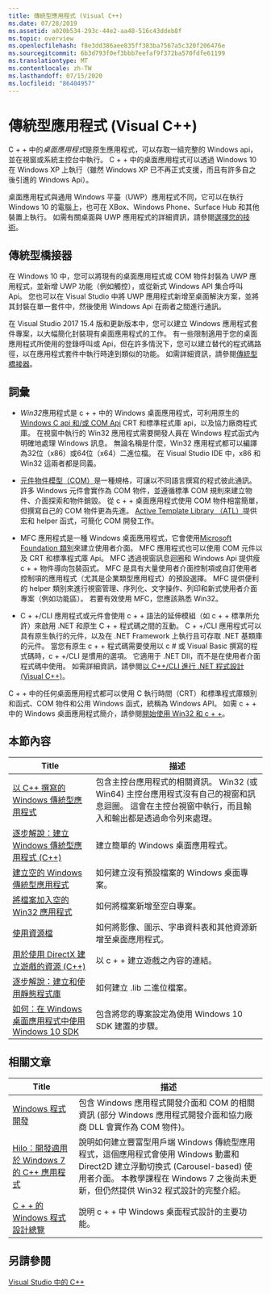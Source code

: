 ```yaml
---
title: 傳統型應用程式 (Visual C++)
ms.date: 07/28/2019
ms.assetid: a020b534-293c-44e2-aa48-516c43ddeb8f
ms.topic: overview
ms.openlocfilehash: f8e3dd386aee835ff383ba7567a5c320f206476e
ms.sourcegitcommit: 6b3d793f0ef3bbb7eefaf9f372ba570fdfe61199
ms.translationtype: MT
ms.contentlocale: zh-TW
ms.lasthandoff: 07/15/2020
ms.locfileid: "86404957"
---
```

# <a name="desktop-applications-visual-c"></a>傳統型應用程式 (Visual C++)

C + + 中的*桌面應用程式*是原生應用程式，可以存取一組完整的 Windows api，並在視窗或系統主控台中執行。 C + + 中的桌面應用程式可以透過 Windows 10 在 Windows XP 上執行（雖然 Windows XP 已不再正式支援，而且有許多自之後引進的 Windows Api）。

桌面應用程式與通用 Windows 平臺（UWP）應用程式不同，它可以在執行 Windows 10 的電腦上，也可在 XBox、Windows Phone、Surface Hub 和其他裝置上執行。 如需有關桌面與 UWP 應用程式的詳細資訊，請參閱[選擇您的技術](/windows/win32/choose-your-technology)。

## <a name="desktop-bridge"></a>傳統型橋接器

在 Windows 10 中，您可以將現有的桌面應用程式或 COM 物件封裝為 UWP 應用程式，並新增 UWP 功能（例如觸控），或從新式 Windows API 集合呼叫 Api。 您也可以在 Visual Studio 中將 UWP 應用程式新增至桌面解決方案，並將其封裝在單一套件中，然後使用 Windows Api 在兩者之間進行通訊。

在 Visual Studio 2017 15.4 版和更新版本中，您可以建立 Windows 應用程式套件專案，以大幅簡化封裝現有桌面應用程式的工作。 有一些限制適用于您的桌面應用程式所使用的登錄呼叫或 Api，但在許多情況下，您可以建立替代的程式碼路徑，以在應用程式套件中執行時達到類似的功能。 如需詳細資訊，請參閱[傳統型橋接器](/windows/uwp/porting/desktop-to-uwp-root)。

## <a name="terminology"></a>詞彙

- *Win32*應用程式是 c + + 中的 Windows 桌面應用程式，可利用原生的[Windows C api 和/或 COM Api](/windows/win32/apiindex/windows-api-list) CRT 和標準程式庫 api，以及協力廠商程式庫。 在視窗中執行的 Win32 應用程式需要開發人員在 Windows 程式函式內明確地處理 Windows 訊息。 無論名稱是什麼，Win32 應用程式都可以編譯為32位（x86）或64位（x64）二進位檔。 在 Visual Studio IDE 中，x86 和 Win32 這兩者都是同義。

- [元件物件模型（COM）](/windows/win32/com/the-component-object-model)是一種規格，可讓以不同語言撰寫的程式彼此通訊。 許多 Windows 元件會實作為 COM 物件，並遵循標準 COM 規則來建立物件、介面探索和物件銷毀。  從 c + + 桌面應用程式使用 COM 物件相當簡單，但撰寫自己的 COM 物件更為先進。 [Active Template Library （ATL）](../atl/atl-com-desktop-components.md)提供宏和 helper 函式，可簡化 COM 開發工作。

- MFC 應用程式是一種 Windows 桌面應用程式，它會使用[Microsoft Foundation 類別](../mfc/mfc-desktop-applications.md)來建立使用者介面。 MFC 應用程式也可以使用 COM 元件以及 CRT 和標準程式庫 Api。 MFC 透過視窗訊息迴圈和 Windows Api 提供瘦 c + + 物件導向包裝函式。 MFC 是具有大量使用者介面控制項或自訂使用者控制項的應用程式（尤其是企業類型應用程式）的預設選擇。 MFC 提供便利的 helper 類別來進行視窗管理、序列化、文字操作、列印和新式使用者介面專案（例如功能區）。 若要有效使用 MFC，您應該熟悉 Win32。

- C + +/CLI 應用程式或元件會使用 c + + 語法的延伸模組（如 c + + 標準所允許）來啟用 .NET 和原生 C + + 程式碼之間的互動。  C + +/CLI 應用程式可以具有原生執行的元件，以及在 .NET Framework 上執行且可存取 .NET 基類庫的元件。 當您有原生 c + + 程式碼需要使用以 c # 或 Visual Basic 撰寫的程式碼時，c + +/CLI 是慣用的選項。 它適用于 .NET Dll，而不是在使用者介面程式碼中使用。 如需詳細資訊，請參閱[以 C++/CLI 進行 .NET 程式設計 (Visual C++)](../dotnet/dotnet-programming-with-cpp-cli-visual-cpp.md)。

C + + 中的任何桌面應用程式都可以使用 C 執行時間（CRT）和標準程式庫類別和函式、COM 物件和公用 Windows 函式，統稱為 Windows API。 如需 c + + 中的 Windows 桌面應用程式簡介，請參閱[開始使用 Win32 和 c + +](/windows/win32/LearnWin32/learn-to-program-for-windows)。

## <a name="in-this-section"></a>本節內容

|Title|描述|
|-----------|-----------------|
|[以 C++ 撰寫的 Windows 傳統型應用程式](console-applications-in-visual-cpp.md)|包含主控台應用程式的相關資訊。 Win32 (或 Win64) 主控台應用程式沒有自己的視窗和訊息迴圈。 這會在主控台視窗中執行，而且輸入和輸出都是透過命令列來處理。|
|[逐步解說：建立 Windows 傳統型應用程式 (C++)](walkthrough-creating-windows-desktop-applications-cpp.md)|建立簡單的 Windows 桌面應用程式。|
|[建立空的 Windows 傳統型應用程式](creating-an-empty-windows-desktop-application.md)|如何建立沒有預設檔案的 Windows 桌面專案。|
|[將檔案加入空的 Win32 應用程式](adding-files-to-an-empty-win32-applications.md)|如何將檔案新增至空白專案。|
|[使用資源檔](working-with-resource-files.md)|如何將影像、圖示、字串資料表和其他資源新增至桌面應用程式。|
|[用於使用 DirectX 建立遊戲的資源 (C++)](resources-for-creating-a-game-using-directx.md)|以 c + + 建立遊戲之內容的連結。|
|[逐步解說：建立和使用靜態程式庫](walkthrough-creating-and-using-a-static-library-cpp.md)|如何建立 .lib 二進位檔案。|
|[如何：在 Windows 桌面應用程式中使用 Windows 10 SDK](how-to-use-the-windows-10-sdk-in-a-windows-desktop-application.md)|包含將您的專案設定為使用 Windows 10 SDK 建置的步驟。|

## <a name="related-articles"></a>相關文章

|Title|描述|
|-----------|-----------------|
|[Windows 程式開發](/windows/win32/index)|包含 Windows 應用程式開發介面和 COM 的相關資訊 (部分 Windows 應用程式開發介面和協力廠商 DLL 會實作為 COM 物件)。|
|[Hilo：開發適用於 Windows 7 的 C++ 應用程式](/previous-versions/msdn10/ff708696(v=msdn.10))|說明如何建立豐富型用戶端 Windows 傳統型應用程式，這個應用程式會使用 Windows 動畫和 Direct2D 建立浮動切換式 (Carousel-based) 使用者介面。  本教學課程在 Windows 7 之後尚未更新，但仍然提供 Win32 程式設計的完整介紹。|
|[C + + 的 Windows 程式設計總覽](overview-of-windows-programming-in-cpp.md)|說明 c + + 中 Windows 桌面程式設計的主要功能。|

## <a name="see-also"></a>另請參閱

[Visual Studio 中的 C++](../overview/visual-cpp-in-visual-studio.md)

